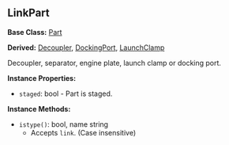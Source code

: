 ## LinkPart

**Base Class:** [Part](PartBase.md)

**Derived:** [Decoupler](Decoupler.md), [DockingPort](DockingPort.md), [LaunchClamp](LaunchClamp.md)

Decoupler, separator, engine plate, launch clamp or docking port.


**Instance Properties:**
- `staged`: bool - Part is staged.

**Instance Methods:**
- `istype()`: bool, name string
  - Accepts `link`. (Case insensitive)
